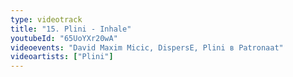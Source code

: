 ```yaml
---
type: videotrack
title: "15. Plini - Inhale"
youtubeId: "65UoYXr20wA"
videoevents: "David Maxim Micic, DispersE, Plini в Patronaat"
videoartists: ["Plini"]
---
```


